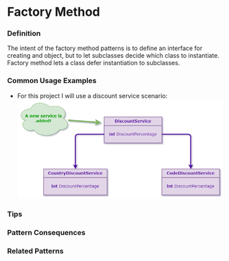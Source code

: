 # Factory Method
### Definition
The intent of the factory method patterns is to define an interface for creating
and object, but to let subclasses decide which class to instantiate. Factory
method lets a class defer instantiation to subclasses.
### Common Usage Examples
- For this project I will use a discount service scenario:
![image](./assets/DiscountService.png)
### Tips
### Pattern Consequences
### Related Patterns